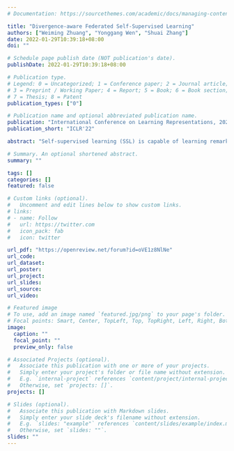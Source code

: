 ```yaml
---
# Documentation: https://sourcethemes.com/academic/docs/managing-content/

title: "Divergence-aware Federated Self-Supervised Learning"
authors: ["Weiming Zhuang", "Yonggang Wen", "Shuai Zhang"]
date: 2022-01-29T10:39:18+08:00
doi: ""

# Schedule page publish date (NOT publication's date).
publishDate: 2022-01-29T10:39:18+08:00

# Publication type.
# Legend: 0 = Uncategorized; 1 = Conference paper; 2 = Journal article;
# 3 = Preprint / Working Paper; 4 = Report; 5 = Book; 6 = Book section;
# 7 = Thesis; 8 = Patent
publication_types: ["0"]

# Publication name and optional abbreviated publication name.
publication: "International Conference on Learning Representations, 2022 (ICLR)"
publication_short: "ICLR'22"

abstract: "Self-supervised learning (SSL) is capable of learning remarkable representations from centrally available data. Recent works further implement federated learning with SSL to learn from rapidly growing decentralized unlabeled images (e.g., from cameras and phones), often resulted from privacy constraints. Extensive attention has been paid to SSL approaches based on Siamese networks. However, such an effort has not yet revealed deep insights into various fundamental building blocks for the federated self-supervised learning (FedSSL) architecture. We aim to fill in this gap via in-depth empirical study and propose a new method to tackle the non-independently and identically distributed (non-IID) data problem of decentralized data. Firstly, we introduce a generalized FedSSL framework that embraces existing SSL methods based on Siamese networks and presents flexibility catering to future methods. In this framework, a server coordinates multiple clients to conduct SSL training and periodically updates local models of clients with the aggregated global model. Using the framework, our study uncovers unique insights of FedSSL: 1) stop-gradient operation, previously reported to be essential, is not always necessary in FedSSL; 2) retaining local knowledge of clients in FedSSL is particularly beneficial for non-IID data. Inspired by the insights, we then propose a new approach for model update, Federated Divergence-aware Exponential Moving Average update (FedEMA). FedEMA updates local models of clients adaptively using EMA of the global model, where the decay rate is dynamically measured by model divergence. Extensive experiments demonstrate that FedEMA outperforms existing methods by 3-4% on linear evaluation. We hope that this work will provide useful insights for future research."

# Summary. An optional shortened abstract.
summary: ""

tags: []
categories: []
featured: false

# Custom links (optional).
#   Uncomment and edit lines below to show custom links.
# links:
# - name: Follow
#   url: https://twitter.com
#   icon_pack: fab
#   icon: twitter

url_pdf: "https://openreview.net/forum?id=oVE1z8NlNe"
url_code:
url_dataset:
url_poster:
url_project:
url_slides:
url_source:
url_video:

# Featured image
# To use, add an image named `featured.jpg/png` to your page's folder. 
# Focal points: Smart, Center, TopLeft, Top, TopRight, Left, Right, BottomLeft, Bottom, BottomRight.
image:
  caption: ""
  focal_point: ""
  preview_only: false

# Associated Projects (optional).
#   Associate this publication with one or more of your projects.
#   Simply enter your project's folder or file name without extension.
#   E.g. `internal-project` references `content/project/internal-project/index.md`.
#   Otherwise, set `projects: []`.
projects: []

# Slides (optional).
#   Associate this publication with Markdown slides.
#   Simply enter your slide deck's filename without extension.
#   E.g. `slides: "example"` references `content/slides/example/index.md`.
#   Otherwise, set `slides: ""`.
slides: ""
---
```

